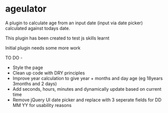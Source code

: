 # ageulator

A plugin to calculate age from an input date (input via date picker) calculated against todays date.

This plugin has been created to test js skills learnt

Initial plugin needs some more work

TO DO - 

- Style the page 
- Clean up code with DRY principles
- Improve year calculation to give year + months and day age (eg 18years 3months and 2 days)
- Add seconds, hours, minutes and dynamically update based on current time
- Remove jQuery UI date picker and replace with 3 seperate fields for DD MM YY for usability reasons
